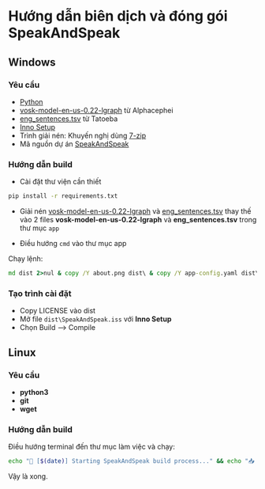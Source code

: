 # Hướng dẫn biên dịch và đóng gói SpeakAndSpeak

## Windows

### Yêu cầu
- [Python](https://www.python.org/downloads/)
- [vosk-model-en-us-0.22-lgraph](https://alphacephei.com/vosk/models/vosk-model-en-us-0.22-lgraph.zip) từ Alphacephei
- [eng_sentences.tsv](https://downloads.tatoeba.org/exports/per_language/eng/eng_sentences.tsv.bz2) từ Tatoeba
- [Inno Setup](https://jrsoftware.org/isdl.php#stable)
- Trình giải nén: Khuyến nghị dùng [7-zip](https://www.7-zip.org/)
- Mã nguồn dự án [SpeakAndSpeak](https://github.com/nguyenhhoa03/SpeakAndSpeak/archive/refs/heads/main.zip)

### Hướng dẫn build

- Cài đặt thư viện cần thiết
```cmd
pip install -r requirements.txt
```

- Giải nén [vosk-model-en-us-0.22-lgraph](https://alphacephei.com/vosk/models/vosk-model-en-us-0.22-lgraph.zip) và [eng_sentences.tsv](https://downloads.tatoeba.org/exports/per_language/eng/eng_sentences.tsv.bz2) thay thế vào 2 files **vosk-model-en-us-0.22-lgraph** và **eng_sentences.tsv** trong thư mục `app`

- Điều hướng `cmd` vào thư mục app

Chạy lệnh:
```cmd
md dist 2>nul & copy /Y about.png dist\ & copy /Y app-config.yaml dist\ & copy /Y eng_sentences.tsv dist\ & copy /Y user-data.yaml dist\ & copy /Y welcome.png dist\ & copy /Y arpabet_ipa_database.csv dist\ & copy /Y ipa_confusion_groups.yaml dist\ & copy /Y welcome.ico dist\ & copy /Y LICENSE dist\ & copy /Y SpeakAndSpeak.iss dist\ & pyinstaller --onefile --noconsole --add-binary "C:\Users\%USERNAME%\AppData\Local\Programs\Python\Python313\Lib\site-packages\vosk\libvosk.dll;vosk" --add-data "vosk-model-en-us-0.22-lgraph;vosk-model-en-us-0.22-lgraph" --add-data "about.png;." --add-data "app-config.yaml;." --add-data "eng_sentences.tsv;." --add-data "user-data.yaml;." --add-data "welcome.png;." --add-data "arpabet_ipa_database.csv;." --add-data "ipa_confusion_groups.yaml;." --icon "welcome.ico" --hidden-import "PIL._tkinter_finder" --name "SpeakAndSpeak" app.py & pyinstaller --onefile --noconsole --add-binary "C:\Users\%USERNAME%\AppData\Local\Programs\Python\Python313\Lib\site-packages\vosk\libvosk.dll;vosk" --add-data "vosk-model-en-us-0.22-lgraph;vosk-model-en-us-0.22-lgraph" --add-data "arpabet_ipa_database.csv;." --add-data "ipa_confusion_groups.yaml;." --icon "welcome.ico" --hidden-import "PIL._tkinter_finder" --hidden-import "cmudict" --collect-all "cmudict" --collect-all "pronouncing" --collect-all "customtkinter" --collect-all "wonderwords" --name "discrimination" discrimination.py & move /Y dist\discrimination.exe dist\ 2>nul & cd dist & echo ✅ Build completed! Run with: SpeakAndSpeak.exe & dir
```

### Tạo trình cài đặt

- Copy LICENSE vào dist
- Mở file `dist\SpeakAndSpeak.iss` với **Inno Setup**
- Chọn Build --> Compile

## Linux

### Yêu cầu 
- **python3**
- **git**
- **wget**

### Hướng dẫn build

Điều hướng terminal đến thư mục làm việc và chạy:

```bash
echo "🚀 [$(date)] Starting SpeakAndSpeak build process..." && echo "📥 [$(date)] Cloning repository..." && git clone https://github.com/nguyenhhoa03/SpeakAndSpeak 2>&1 | tee -a build.log || (echo "⚠️  [$(date)] Repository already exists, continuing..." | tee -a build.log) && cd SpeakAndSpeak && echo "📦 [$(date)] Installing Python dependencies..." | tee -a ../build.log && pip install -r requirements.txt 2>&1 | tee -a ../build.log && cd app && echo "🎤 [$(date)] Downloading Vosk speech recognition model..." | tee -a ../../build.log && wget -nc -v https://alphacephei.com/vosk/models/vosk-model-en-us-0.22-lgraph.zip 2>&1 | tee -a ../../build.log && echo "📚 [$(date)] Downloading Tatoeba English sentences database..." | tee -a ../../build.log && wget -nc -v https://downloads.tatoeba.org/exports/per_language/eng/eng_sentences.tsv.bz2 2>&1 | tee -a ../../build.log && echo "📂 [$(date)] Extracting Vosk model..." | tee -a ../../build.log && unzip -o vosk-model-en-us-0.22-lgraph.zip 2>&1 | tee -a ../../build.log && echo "📄 [$(date)] Extracting sentences database..." | tee -a ../../build.log && bunzip2 -fk eng_sentences.tsv.bz2 2>&1 | tee -a ../../build.log && echo "📁 [$(date)] Creating dist directory and copying assets..." | tee -a ../../build.log && mkdir -p dist && cp -f about.png app-config.yaml eng_sentences.tsv user-data.yaml welcome.png arpabet_ipa_database.csv ipa_confusion_groups.yaml dist/ 2>&1 | tee -a ../../build.log && echo "🔧 [$(date)] Starting PyInstaller build for SpeakAndSpeak..." | tee -a ../../build.log && pyinstaller --onefile --noconsole --add-binary "$(python -c 'import vosk, os; print(os.path.join(os.path.dirname(vosk.__file__), "libvosk.so"))'):vosk" --add-data "vosk-model-en-us-0.22-lgraph:vosk-model-en-us-0.22-lgraph" --add-data "about.png:." --add-data "app-config.yaml:." --add-data "eng_sentences.tsv:." --add-data "user-data.yaml:." --add-data "welcome.png:." --add-data "arpabet_ipa_database.csv:." --add-data "ipa_confusion_groups.yaml:." --icon "welcome.ico" --hidden-import "PIL._tkinter_finder" --name "SpeakAndSpeak" app.py 2>&1 | tee -a ../../build.log && echo "🎯 [$(date)] Starting PyInstaller build for discrimination..." | tee -a ../../build.log && pyinstaller --onefile --noconsole --add-binary "$(python -c 'import vosk, os; print(os.path.join(os.path.dirname(vosk.__file__), "libvosk.so"))'):vosk" --add-data "vosk-model-en-us-0.22-lgraph:vosk-model-en-us-0.22-lgraph" --add-data "arpabet_ipa_database.csv:." --add-data "ipa_confusion_groups.yaml:." --icon "welcome.ico" --hidden-import "PIL._tkinter_finder" --hidden-import "cmudict" --collect-all "cmudict" --collect-all "pronouncing" --collect-all "customtkinter" --collect-all "wonderwords" --name "discrimination" discrimination.py 2>&1 | tee -a ../../build.log && mv -f dist/discrimination dist/ 2>/dev/null && cd dist && echo "📊 [$(date)] Build summary:" | tee -a ../../../build.log && echo "📁 Files in dist directory:" | tee -a ../../../build.log && ls -la | tee -a ../../../build.log && echo "💾 Archive files preserved:" | tee -a ../../../build.log && ls -la ../*.zip ../*.bz2 2>/dev/null | tee -a ../../../build.log || echo "No archive files found" | tee -a ../../../build.log && echo "🎯 Executable info:" | tee -a ../../../build.log && file SpeakAndSpeak discrimination 2>/dev/null | tee -a ../../../build.log && echo "📏 File sizes:" | tee -a ../../../build.log && du -h SpeakAndSpeak discrimination | tee -a ../../../build.log && echo "✅ [$(date)] Build completed successfully!" | tee -a ../../../build.log && echo "🚀 Run with: ./SpeakAndSpeak" | tee -a ../../../build.log && echo "📋 Full build log saved to: $(pwd)/../../../build.log"
```

Vậy là xong.
